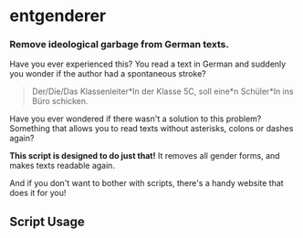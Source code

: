 # entgenderer
### Remove ideological garbage from German texts.

Have you ever experienced this? 
You read a text in German and suddenly you wonder if the author had a spontaneous stroke? 

>Der/Die/Das Klassenleiter&ast;In der Klasse 5C, soll eine&ast;n Schüler&ast;In ins Büro schicken.

Have you ever wondered if there wasn't a solution to this problem? Something that allows you to read texts without asterisks, colons or dashes again?

**This script is designed to do just that!** It removes all gender forms, and makes texts readable again.

And if you don't want to bother with scripts, there's a handy website that does it for you!

## Script Usage
